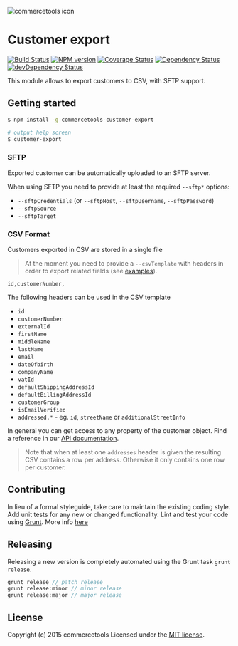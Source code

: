 ![commercetools icon](https://admin.sphere.io/assets/images/sphere_logo_rgb_long.png)

# Customer export


[![Build Status](https://secure.travis-ci.org/mmoelli/commercetools-customer-export.png?branch=master)](http://travis-ci.org/mmoelli/commercetools-customer-export) [![NPM version](https://badge.fury.io/js/commercetools-customer-export.png)](http://badge.fury.io/js/commercetools-customer-export) [![Coverage Status](https://coveralls.io/repos/mmoelli/commercetools-customer-export/badge.png)](https://coveralls.io/r/mmoelli/commercetools-customer-export) [![Dependency Status](https://david-dm.org/mmoelli/commercetools-customer-export.png?theme=shields.io)](https://david-dm.org/mmoelli/commercetools-customer-export) [![devDependency Status](https://david-dm.org/mmoelli/commercetools-customer-export/dev-status.png?theme=shields.io)](https://david-dm.org/mmoelli/commercetools-customer-export#info=devDependencies)

This module allows to export customers to CSV, with SFTP support.

## Getting started

```bash
$ npm install -g commercetools-customer-export

# output help screen
$ customer-export
```

### SFTP
Exported customer can be automatically uploaded to an SFTP server.

When using SFTP you need to provide at least the required `--sftp*` options:
- `--sftpCredentials` (or `--sftpHost`, `--sftpUsername`, `--sftpPassword`)
- `--sftpSource`
- `--sftpTarget`

### CSV Format
Customers exported in CSV are stored in a single file

> At the moment you need to provide a `--csvTemplate` with headers in order to export related fields (see [examples](data)).

```csv
id,customerNumber,
```

The following headers can be used in the CSV template
- `id`
- `customerNumber`
- `externalId`
- `firstName`
- `middleName`
- `lastName`
- `email`
- `dateOfbirth`
- `companyName`
- `vatId`
- `defaultShippingAddressId`
- `defaultBillingAddressId`
- `customerGroup`
- `isEmailVerified`
- `addressed.*` - eg. `id`, `streetName` or `additionalStreetInfo`

In general you can get access to any property of the customer object. Find a reference in our [API documentation](http://dev.sphere.io/http-api-projects-customers.html#customer).

> Note that when at least one `addresses` header is given the resulting CSV contains a row per address. Otherwise it only contains one row per customer.


## Contributing
In lieu of a formal styleguide, take care to maintain the existing coding style. Add unit tests for any new or changed functionality. Lint and test your code using [Grunt](http://gruntjs.com/).
More info [here](CONTRIBUTING.md)

## Releasing
Releasing a new version is completely automated using the Grunt task `grunt release`.

```javascript
grunt release // patch release
grunt release:minor // minor release
grunt release:major // major release
```

## License
Copyright (c) 2015 commercetools
Licensed under the [MIT license](LICENSE-MIT).
